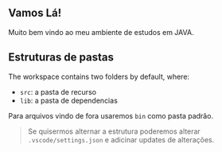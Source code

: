 ## Vamos Lá!

Muito bem vindo ao meu ambiente de estudos em JAVA.

## Estruturas de pastas

The workspace contains two folders by default, where:

- `src`: a pasta de recurso
- `lib`: a pasta de dependencias

Para arquivos vindo de fora usaremos `bin` como pasta padrão.

> Se quisermos alternar a estrutura poderemos alterar `.vscode/settings.json` e adicinar updates de alterações.
